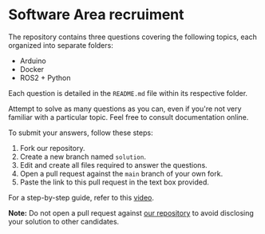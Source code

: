 # Software Area recruiment

The repository contains three questions covering the following topics, each organized into separate folders:

- Arduino
- Docker
- ROS2 + Python

Each question is detailed in the `README.md` file within its respective folder.

Attempt to solve as many questions as you can, even if you're not very familiar with a particular topic. Feel free to consult documentation online.

To submit your answers, follow these steps:

1. Fork our repository.
2. Create a new branch named `solution`.
3. Edit and create all files required to answer the questions.
4. Open a pull request against the `main` branch of your own fork.
5. Paste the link to this pull request in the text box provided.

For a step-by-step guide, refer to this [video](https://youtu.be/o0u0xmiMMaY).

**Note:** Do not open a pull request against [our repository](https://github.com/Team-Isaac-Polito/software_recruitment) to avoid disclosing your solution to other candidates.
